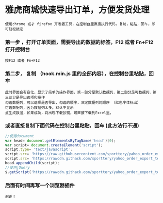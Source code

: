 # 雅虎商城快速导出订单，方便发货处理

    使用chrome 或才 firefox 开发者工具，在控制台里直接执行代码。复制，粘贴，回车，即可轻松搞定

### 第一步 ，打开订单页面，需要导出的数据的标签，F12 或者  Fn+F12 打开控制台
    按F12 或者 Fn+F12

### 第二步， 复制 （hook.min.js 里的全部内容），在控制台里粘贴，回车
    此时界面会有变化，显示了简单的操作界面，第一部分是默认数据列，第二部分是可数据列，第三部分是导出选项和操作
    勾选数据列，可以选择是否导出，勾选的顺序，决定数据列的顺序 （红色字体标出）
    可选数据列，因为数据列太多，默认不显示
    点生成数据，如果成功，将出现下载按键，可直接下载到Excel里。

### 或者直接复制下面代码在控制台里粘贴，回车 (此方法行不通)
``` javascript
//使用document
var head= document.getElementsByTagName('head')[0];
var script= document.createElement('script');
script.type= 'text/javascript';
script.src= 'https://raw.githubusercontent.com/sporttery/yahoo_order_export_tools/master/hook.min.js?t='+(+new Date);
script.src= 'https://rawcdn.githack.com/sporttery/yahoo_order_export_tools/bbaa2bf09168c9dc83d748bc3b04e5d2fadaf141/hook.min.js?t='+(+new Date);
head.appendChild(script);
//使用jQuery
$.getScript('https://rawcdn.githack.com/sporttery/yahoo_order_export_tools/bbaa2bf09168c9dc83d748bc3b04e5d2fadaf141/hook.min.js?t='+(+new Date));
```
    
### 后面有时间再写一个浏览器插件
    谢谢！